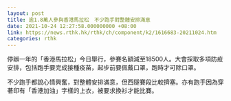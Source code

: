 ```yaml
---
layout: post
title: 逾1.8萬人參與香港馬拉松　不少跑手對整體安排滿意
date: 2021-10-24 12:27:58.000000000 +08:00
link: https://news.rthk.hk/rthk/ch/component/k2/1616683-20211024.htm
categories: rthk
---
```


停辦一年的「香港馬拉松」今日舉行，參賽名額減至18500人。大會採取多項防疫安排，包括跑手要完成接種疫苗，起步前要佩戴口罩，跑時才可除口罩。

不少跑手都說心情興奮，對整體安排滿意，但西隧賽段比較擠塞。亦有跑手因為穿著印有「香港加油」字樣的上衣，被要求換衫才能比賽。

